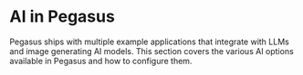# AI in Pegasus

Pegasus ships with multiple example applications that integrate with LLMs and image generating AI models.
This section covers the various AI options available in Pegasus and how to configure them.